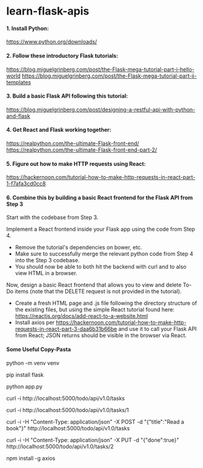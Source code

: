 # learn-flask-apis

#### 1. Install Python:

https://www.python.org/downloads/


#### 2. Follow these introductory Flask tutorials:

https://blog.miguelgrinberg.com/post/the-Flask-mega-tutorial-part-i-hello-world
https://blog.miguelgrinberg.com/post/the-Flask-mega-tutorial-part-ii-templates

#### 3. Build a basic Flask API following this tutorial:

https://blog.miguelgrinberg.com/post/designing-a-restful-api-with-python-and-flask

#### 4. Get React and Flask working together:

https://realpython.com/the-ultimate-Flask-front-end/
https://realpython.com/the-ultimate-Flask-front-end-part-2/

#### 5. Figure out how to make HTTP requests using React:

https://hackernoon.com/tutorial-how-to-make-http-requests-in-react-part-1-f7afa3cd0cc8

#### 6. Combine this by building a basic React frontend for the Flask API from Step 3

Start with the codebase from Step 3.

Implement a React frontend inside your Flask app using the code from Step 4.
* Remove the tutorial's dependencies on bower, etc.
* Make sure to successfully merge the relevant python code from Step 4 into the Step 3 codebase.
* You should now be able to both hit the backend with curl and to also view HTML in a browser.

Now, design a basic React frontend that allows you to view and delete To-Do items (note that the DELETE request is not provided in the tutorial).
* Create a fresh HTML page and .js file following the directory structure of the existing files, but using the simple React tutorial found here: https://reactjs.org/docs/add-react-to-a-website.html
* Install axios per https://hackernoon.com/tutorial-how-to-make-http-requests-in-react-part-3-daa6b31b66be and use it to call your Flask API from React; JSON returns should be visible in the browser via React.


#### Some Useful Copy-Pasta

python -m venv venv

pip install flask

python app.py

curl -i http://localhost:5000/todo/api/v1.0/tasks

curl -i http://localhost:5000/todo/api/v1.0/tasks/1

curl -i -H "Content-Type: application/json" -X POST -d "{\"title\":\"Read a book\"}" http://localhost:5000/todo/api/v1.0/tasks

curl -i -H "Content-Type: application/json" -X PUT -d "{\"done\":true}" http://localhost:5000/todo/api/v1.0/tasks/2

npm install -g axios